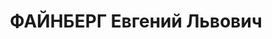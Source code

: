 ---
title: ФАЙНБЕРГ Евгений Львович
description: '1904 р. н., Сумська обл., м. Путивль Путивльського р-ну, єврей, член
  ВКП(б), освіта середня, м. Москва (Росія), секретар ЦК ВЛКСМ (з 1935 р.). Наприкінці
  1919 р. - на початку 1920 р. - завідувач політосвіти Путивльського повітового комітету
  РКСМ

  Арешт 9.07.1937. Військовою колегією Верховного Суду СРСР 26.10.1937 за участь в
  антирадянській контрреволюційній молодіжній організації (ст.ст. 58-8, 58-11 КК РСФРР)
  засуджений до ВМП. Розстріляний 26.10.1937, м. Москва, похований на Донському цвинтарі.

  Реабілітований 16.03.1956 Головною військовою прокуратурою СРСР.'
---